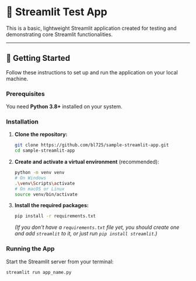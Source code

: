 # 🧪 Streamlit Test App

This is a basic, lightweight Streamlit application created for testing and demonstrating core Streamlit functionalities.

---

## 🚀 Getting Started

Follow these instructions to set up and run the application on your local machine.

### Prerequisites

You need **Python 3.8+** installed on your system.

### Installation

1.  **Clone the repository:**
    ```bash
    git clone https://github.com/bl725/sample-streamlit-app.git
    cd sample-streamlit-app
    ```
    
2.  **Create and activate a virtual environment** (recommended):
    ```bash
    python -m venv venv
    # On Windows
    .\venv\Scripts\activate
    # On macOS or Linux
    source venv/bin/activate
    ```

3.  **Install the required packages:**
    ```bash
    pip install -r requirements.txt
    ```
    *(If you don't have a `requirements.txt` file yet, you should create one and add `streamlit` to it, or just run `pip install streamlit`.)*

### Running the App

Start the Streamlit server from your terminal:

```bash
streamlit run app_name.py
